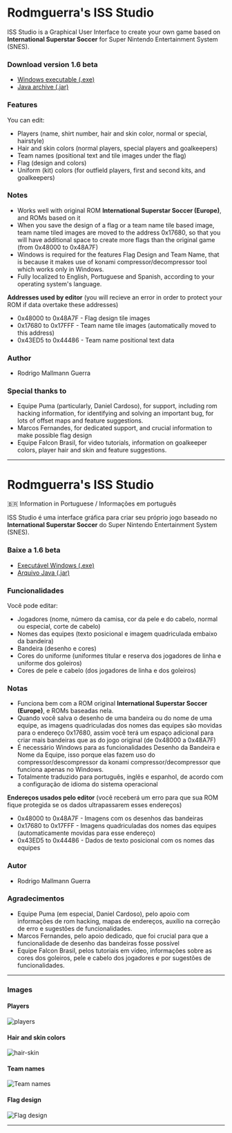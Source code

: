 # Rodmguerra's ISS Studio

ISS Studio is a Graphical User Interface to create your own game based on **International Superstar Soccer** for Super Nintendo Entertainment System (SNES).


### Download version 1.6 beta ###
- [Windows executable (.exe)](https://github.com/rodmguerra/issparser/releases/download/v1.6-beta/rodmguerra-iss-studio-1.6-beta-windows.zip)
- [Java archive (.jar)](https://github.com/rodmguerra/issparser/releases/download/v1.6-beta/rodmguerra-iss-studio-1.6-beta-jarfile.zip)

### Features ###
You can edit:
- Players (name, shirt number, hair and skin color, normal or special, hairstyle)
- Hair and skin colors (normal players, special players and goalkeepers)
- Team names (positional text and tile images under the flag)
- Flag (design and colors)
- Uniform (kit) colors (for outfield players, first and second kits, and goalkeepers)

### Notes ###
- Works well with original ROM **International Superstar Soccer (Europe)**, and ROMs based on it
- When you save the design of a flag or a team name tile based image, team name tiled images are moved to the address 0x17680, so that you will have additional space to create more flags than the original game (from 0x48000 to 0x48A7F)
- Windows is required for the features Flag Design and Team Name, that is because it makes use of konami compressor/decompressor tool which works only in Windows.
- Fully localized to English, Portuguese and Spanish, according to your operating system's language.

**Addresses used by editor** (you will recieve an error in order to protect your ROM if data overtake these addresses)
- 0x48000 to 0x48A7F - Flag design tile images
- 0x17680 to 0x17FFF - Team name tile images (automatically moved to this address)
- 0x43ED5 to 0x44486 - Team name positional text data

### Author ###
* Rodrigo Mallmann Guerra

### Special thanks to
* Equipe Puma (particularly, Daniel Cardoso), for support, including rom hacking information, for identifying and solving an important bug, for lots of offset maps and feature suggestions.
* Marcos Fernandes, for dedicated support, and crucial information to make possible flag design
* Equipe Falcon Brasil, for video tutorials, information on goalkeeper colors, player hair and skin and feature suggestions.

---

# Rodmguerra's ISS Studio
🇧🇷 Information in Portuguese / Informações em português

ISS Studio é uma interface gráfica para criar seu próprio jogo baseado no **International Superstar Soccer** do Super Nintendo Entertainment System (SNES).


### Baixe a 1.6 beta ###
- [Executável Windows (.exe)](https://github.com/rodmguerra/issparser/releases/download/v1.5-beta/rodmguerra-iss-studio-1.5-beta-windows.zip)
- [Arquivo Java (.jar)](https://github.com/rodmguerra/issparser/releases/download/v1.5-beta/rodmguerra-iss-studio-1.5-beta-jarfile.zip)


### Funcionalidades ###
Você pode editar:
- Jogadores (nome, número da camisa, cor da pele e do cabelo, normal ou especial, corte de cabelo)
- Nomes das equipes (texto posicional e imagem quadriculada embaixo da bandeira)
- Bandeira (desenho e cores)
- Cores do uniforme (uniformes titular e reserva dos jogadores de linha e uniforme dos goleiros)
- Cores de pele e cabelo (dos jogadores de linha e dos goleiros)

### Notas ###
- Funciona bem com a ROM original **International Superstar Soccer (Europe)**, e ROMs baseadas nela.
- Quando você salva o desenho de uma bandeira ou do nome de uma equipe, as imagens quadriculadas dos nomes das equipes são movidas para o endereço 0x17680, assim você terá um espaço adicional para criar mais bandeiras que as do jogo original (de 0x48000 a 0x48A7F)
- É necessário Windows para as funcionalidades Desenho da Bandeira e Nome da Equipe, isso porque elas fazem uso do compressor/descompressor da konami compressor/decompressor que funciona apenas no Windows. 
- Totalmente traduzido para português, inglês e espanhol, de acordo com a configuração de idioma do sistema operacional

**Endereços usados pelo editor** (você receberá um erro para que sua ROM fique protegida se os dados ultrapassarem esses endereços)
- 0x48000 to 0x48A7F - Imagens com os desenhos das bandeiras
- 0x17680 to 0x17FFF - Imagens quadriculadas dos nomes das equipes (automaticamente movidas para esse endereço)
- 0x43ED5 to 0x44486 - Dados de texto posicional com os nomes das equipes

### Autor ###
* Rodrigo Mallmann Guerra

### Agradecimentos ###
* Equipe Puma (em especial, Daniel Cardoso), pelo apoio com informações de rom hacking, mapas de endereços, auxílio na correção de erro e sugestões de funcionalidades.
* Marcos Fernandes, pelo apoio dedicado, que foi crucial para que a funcionalidade de desenho das bandeiras fosse possível
* Equipe Falcon Brasil, pelos tutoriais em vídeo, informações sobre as cores dos goleiros, pele e cabelo dos jogadores e por sugestões de funcionalidades.

---

### Images ###
#### Players ####
![players](https://user-images.githubusercontent.com/1441876/147856394-54d090dc-cf29-4f61-a10f-1e6c32f33893.png)

#### Hair and skin colors ####
![hair-skin](https://user-images.githubusercontent.com/1441876/147856395-78cb2560-8f05-40e6-b398-cfc76e3e63c7.png)

#### Team names ####
![Team names](https://user-images.githubusercontent.com/1441876/146484653-892e5aba-cbfb-4580-9594-74d98fa5897f.png)

#### Flag design ####
![Flag design](https://user-images.githubusercontent.com/1441876/145671018-c48e3605-cda3-45b8-b940-dd28a9a542b6.png)

---
